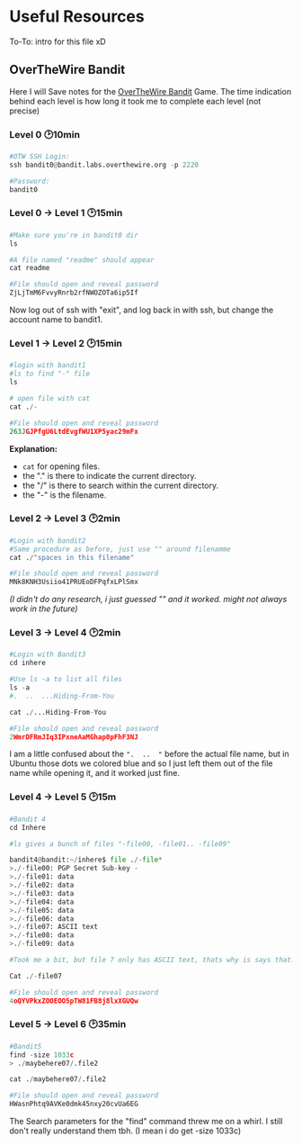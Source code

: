 # Useful Resources

To-To: intro for this file xD

## OverTheWire Bandit

Here I will Save notes for the [OverTheWire Bandit](https://overthewire.org/wargames/bandit/) Game. The time indication behind each level is how long it took me to complete each level (not precise)

### Level 0 🕑10min

``` Python
#OTW SSH Login:
ssh bandit0@bandit.labs.overthewire.org -p 2220

#Password:
bandit0
```

### Level 0 → Level 1 🕑15min

``` Python
#Make sure you're in bandit0 dir
ls

#A file named "readme" should appear
cat readme

#File should open and reveal password
ZjLjTmM6FvvyRnrb2rfNWOZOTa6ip5If
```

Now log out of ssh with "exit", and log back in with ssh, but change the account name to bandit1.

### Level 1 → Level 2 🕑15min

```Python
#login with bandit1
#ls to find "-" file
ls

# open file with cat
cat ./-

#File should open and reveal password
263JGJPfgU6LtdEvgfWU1XP5yac29mFx
```

**Explanation:**

- ```cat``` for opening files.
- the "." is there to indicate the current directory.
- the "/" is there to search within the current directory.
- the "-" is the filename.

### Level 2 → Level 3 🕑2min

```Python
#Login with bandit2
#Same procedure as before, just use "" around filenamme
cat ./"spaces in this filename"

#File should open and reveal password
MNk8KNH3Usiio41PRUEoDFPqfxLPlSmx
```

*(I didn't do any research, i just guessed "" and it worked. might not always work in the future)*

### Level 3 → Level 4 🕑2min

```Python
#Login with Bandit3
cd inhere

#Use ls -a to list all files
ls -a
#.  ..  ...Hiding-From-You

cat ./...Hiding-From-You

#File should open and reveal password
2WmrDFRmJIq3IPxneAaMGhap0pFhF3NJ
```

I am a little confused about the ```".  ..  "``` before the actual file name, but in Ubuntu those dots we colored blue and so I just left them out of the file name while opening it, and it worked just fine.

### Level 4 → Level 5 🕑15m

```Python
#Bandit 4
cd Inhere

#ls gives a bunch of files "-file00, -file01.. -file09"

bandit4@bandit:~/inhere$ file ./-file*
>./-file00: PGP Secret Sub-key -
>./-file01: data
>./-file02: data
>./-file03: data
>./-file04: data
>./-file05: data
>./-file06: data
>./-file07: ASCII text
>./-file08: data
>./-file09: data

#Took me a bit, but file 7 only has ASCII text, thats why is says that.

Cat ./-file07

#File should open and reveal password
4oQYVPkxZOOEOO5pTW81FB8j8lxXGUQw
```

### Level 5 → Level 6 🕑35min

``` Python
#Bandit5
find -size 1033c
> ./maybehere07/.file2

cat ./maybehere07/.file2

#File should open and reveal password
HWasnPhtq9AVKe0dmk45nxy20cvUa6EG
```

The Search parameters for the "find" command threw me on a whirl. I still don't really understand them tbh. (I mean i do get -size 1033c)
